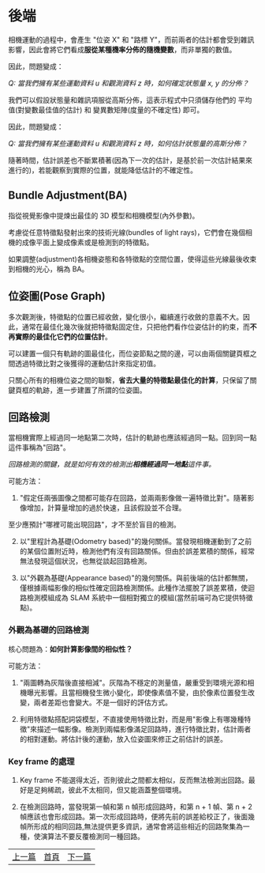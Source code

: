 # 後端

相機運動的過程中，會產生 "位姿 X" 和 "路標 Y"，而前兩者的估計都會受到雜訊影響，因此會將它們看成**服從某種機率分佈的隨機變數**，而非單獨的數值。

因此，問題變成：

*Q: 當我們擁有某些運動資料 u 和觀測資料 z 時，如何確定狀態量 x, y 的分佈？*

我們可以假設狀態量和雜訊項服從高斯分佈，這表示程式中只須儲存他們的 平均值(對變數最佳值的估計) 和 變異數矩陣(度量的不確定性) 即可。

因此，問題變成：

*Q: 當我們擁有某些運動資料 u 和觀測資料 z 時，如何估計狀態量的高斯分佈？*

隨著時間，估計誤差也不斷累積著(因為下一次的估計，是基於前一次估計結果來進行的)，若能觀察到實際的位置，就能降低估計的不確定性。

## Bundle Adjustment(BA)

指從視覺影像中提煉出最佳的 3D 模型和相機模型(內外參數)。

考慮從任意特徵點發射出來的技術光線(bundles of light rays)，它們會在幾個相機的成像平面上變成像素或是檢測到的特徵點。

如果調整(adjustment)各相機姿態和各特徵點的空間位置，使得這些光線最後收束到相機的光心，稱為 BA。

## 位姿圖(Pose Graph)

多次觀測後，特徵點的位置已經收斂，變化很小，繼續進行收斂的意義不大。因此，通常在最佳化幾次後就把特徵點固定住，只把他們看作位姿估計的約束，而**不再實際的最佳化它們的位置估計**。

可以建置一個只有軌跡的圖最佳化，而位姿節點之間的邊，可以由兩個關鍵頁框之間透過特徵比對之後獲得的運動估計來指定初值。

只關心所有的相機位姿之間的聯繫，**省去大量的特徵點最佳化的計算**，只保留了關鍵頁框的軌跡，進一步建置了所謂的位姿圖。

## 回路檢測

當相機實際上經過同一地點第二次時，估計的軌跡也應該經過同一點。回到同一點這件事稱為"回路"。

*回路檢測的關鍵，就是如何有效的檢測出**相機經過同一地點**這件事。*

可能方法：

1. "假定任兩張圖像之間都可能存在回路，並兩兩影像做一遍特徵比對"。隨著影像增加，計算量增加的過於快速，且該假設並不合理。

至少應預計"哪裡可能出現回路"，才不至於盲目的檢測。

2. 以"里程計為基礎(Odometry based)"的幾何關係。當發現相機運動到了之前的某個位置附近時，檢測他們有沒有回路關係。但由於誤差累積的關係，經常無法發現這個狀況，也無從談起回路檢測。

3. 以"外觀為基礎(Appearance based)"的幾何關係。與前後端的估計都無關，僅根據兩幅影像的相似性確定回路檢測關係。此種作法擺脫了誤差累積，使迴路檢測模組成為 SLAM 系統中一個相對獨立的模組(當然前端可為它提供特徵點)。

### 外觀為基礎的回路檢測

核心問題為：**如何計算影像間的相似性？**

可能方法：

1. "兩圖轉為灰階後直接相減"。灰階為不穩定的測量值，嚴重受到環境光源和相機曝光影響。且當相機發生微小變化，即使像素值不變，由於像素位置發生改變，兩者差距也會變大。不是一個好的評估方式。

2. 利用特徵點搭配詞袋模型，不直接使用特徵比對，而是用"影像上有哪幾種特徵"來描述一幅影像。檢測到兩幅影像滿足回路時，進行特徵比對，估計兩者的相對運動。將估計後的運動，放入位姿圖來修正之前估計的誤差。

### Key frame 的處理

1. Key frame 不能選得太近，否則彼此之間都太相似，反而無法檢測出回路。最好是足夠稀疏，彼此不太相同，但又能涵蓋整個環境。

2. 在檢測回路時，當發現第一幀和第 n 幀形成回路時，和第 n + 1 幀、第 n + 2 幀應該也會形成回路。第一次形成回路時，便將先前的誤差給校正了，後面幾幀所形成的相同回路,無法提供更多資訊，通常會將這些相近的回路聚集為一種，使演算法不要反覆檢測同一種回路。

<table>
  <tr>
    <td><a href="https://j32u4ukh.github.io/SLAM13/class2.html">上一篇</a></td>
    <td><a href="https://j32u4ukh.github.io/SLAM13/">首頁</a></td>
    <td><a href="https://j32u4ukh.github.io/SLAM13/class4.html">下一篇</a></td>
  </tr>
</table>